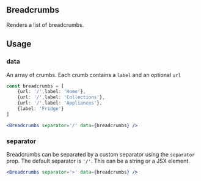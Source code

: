 ## Breadcrumbs

Renders a list of breadcrumbs. 

## Usage

### data
An array of crumbs. Each crumb contains a `label` and an optional `url`

```typescript
const breadcrumbs = [
    {url: '/',label: 'Home'},
    {url: '/',label: 'Collections'},
    {url: '/',label: 'Appliances'},
    {label: 'Fridge'}
]
```

```jsx
<Breadcrumbs separator='/' data={breadcrumbs} />
```

### separator
Breadcrumbs can be separated by a custom separator using the `separator` prop. The default separator is `'/'`. This can be a string or a JSX element.

```jsx
<Breadcrumbs separator='>' data={breadcrumbs} />
```

